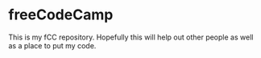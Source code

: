 # freeCodeCamp

This is my fCC repository.  Hopefully this will help out other people as well as a place to put my code.

